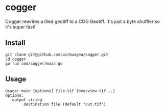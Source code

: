 # cogger

Cogger rewrites a tiled geotiff to a COG Geotiff. 
It's just a byte shuffler so it's super fast!
 
## Install

```
git clone git@github.com:airbusgeo/cogger.git
cd cogger
go run cmd/cogger/main.go
```

## Usage

```
Usage: main [options] file.tif [overview.tif...]
Options:
  -output string
        destination file (default "out.tif")
```
